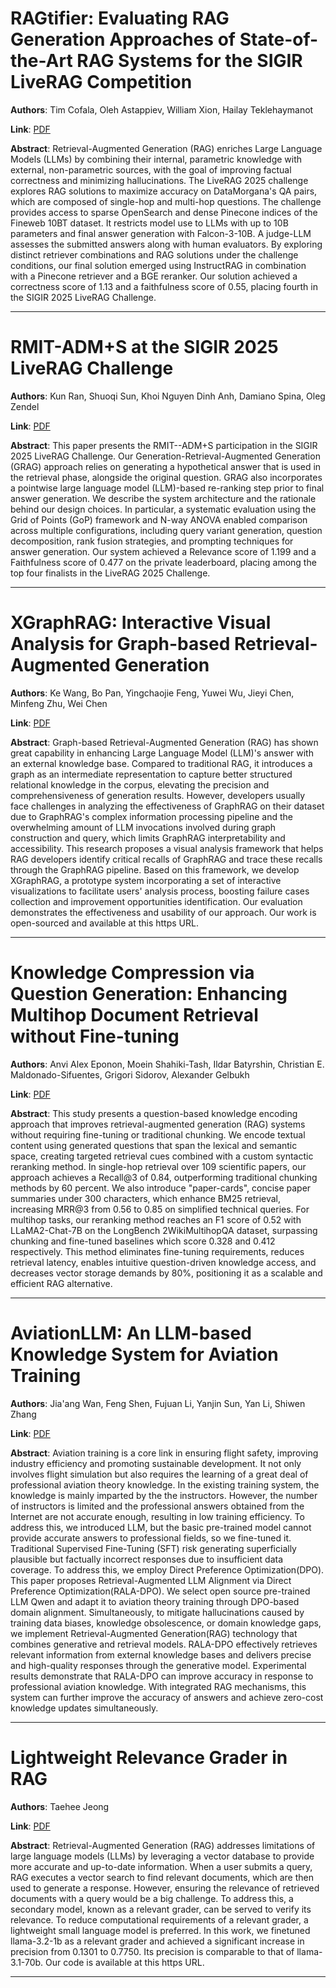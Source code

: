 # RAGtifier: Evaluating RAG Generation Approaches of State-of-the-Art RAG Systems for the SIGIR LiveRAG Competition 

**Authors**: Tim Cofala, Oleh Astappiev, William Xion, Hailay Teklehaymanot  

**Link**: [PDF](https://arxiv.org/pdf/2506.14412)  

**Abstract**: Retrieval-Augmented Generation (RAG) enriches Large Language Models (LLMs) by combining their internal, parametric knowledge with external, non-parametric sources, with the goal of improving factual correctness and minimizing hallucinations. The LiveRAG 2025 challenge explores RAG solutions to maximize accuracy on DataMorgana's QA pairs, which are composed of single-hop and multi-hop questions. The challenge provides access to sparse OpenSearch and dense Pinecone indices of the Fineweb 10BT dataset. It restricts model use to LLMs with up to 10B parameters and final answer generation with Falcon-3-10B. A judge-LLM assesses the submitted answers along with human evaluators. By exploring distinct retriever combinations and RAG solutions under the challenge conditions, our final solution emerged using InstructRAG in combination with a Pinecone retriever and a BGE reranker. Our solution achieved a correctness score of 1.13 and a faithfulness score of 0.55, placing fourth in the SIGIR 2025 LiveRAG Challenge. 

---
# RMIT-ADM+S at the SIGIR 2025 LiveRAG Challenge 

**Authors**: Kun Ran, Shuoqi Sun, Khoi Nguyen Dinh Anh, Damiano Spina, Oleg Zendel  

**Link**: [PDF](https://arxiv.org/pdf/2506.14516)  

**Abstract**: This paper presents the RMIT--ADM+S participation in the SIGIR 2025 LiveRAG Challenge. Our Generation-Retrieval-Augmented Generation (GRAG) approach relies on generating a hypothetical answer that is used in the retrieval phase, alongside the original question. GRAG also incorporates a pointwise large language model (LLM)-based re-ranking step prior to final answer generation. We describe the system architecture and the rationale behind our design choices. In particular, a systematic evaluation using the Grid of Points (GoP) framework and N-way ANOVA enabled comparison across multiple configurations, including query variant generation, question decomposition, rank fusion strategies, and prompting techniques for answer generation. Our system achieved a Relevance score of 1.199 and a Faithfulness score of 0.477 on the private leaderboard, placing among the top four finalists in the LiveRAG 2025 Challenge. 

---
# XGraphRAG: Interactive Visual Analysis for Graph-based Retrieval-Augmented Generation 

**Authors**: Ke Wang, Bo Pan, Yingchaojie Feng, Yuwei Wu, Jieyi Chen, Minfeng Zhu, Wei Chen  

**Link**: [PDF](https://arxiv.org/pdf/2506.13782)  

**Abstract**: Graph-based Retrieval-Augmented Generation (RAG) has shown great capability in enhancing Large Language Model (LLM)'s answer with an external knowledge base. Compared to traditional RAG, it introduces a graph as an intermediate representation to capture better structured relational knowledge in the corpus, elevating the precision and comprehensiveness of generation results. However, developers usually face challenges in analyzing the effectiveness of GraphRAG on their dataset due to GraphRAG's complex information processing pipeline and the overwhelming amount of LLM invocations involved during graph construction and query, which limits GraphRAG interpretability and accessibility. This research proposes a visual analysis framework that helps RAG developers identify critical recalls of GraphRAG and trace these recalls through the GraphRAG pipeline. Based on this framework, we develop XGraphRAG, a prototype system incorporating a set of interactive visualizations to facilitate users' analysis process, boosting failure cases collection and improvement opportunities identification. Our evaluation demonstrates the effectiveness and usability of our approach. Our work is open-sourced and available at this https URL. 

---
# Knowledge Compression via Question Generation: Enhancing Multihop Document Retrieval without Fine-tuning 

**Authors**: Anvi Alex Eponon, Moein Shahiki-Tash, Ildar Batyrshin, Christian E. Maldonado-Sifuentes, Grigori Sidorov, Alexander Gelbukh  

**Link**: [PDF](https://arxiv.org/pdf/2506.13778)  

**Abstract**: This study presents a question-based knowledge encoding approach that improves retrieval-augmented generation (RAG) systems without requiring fine-tuning or traditional chunking. We encode textual content using generated questions that span the lexical and semantic space, creating targeted retrieval cues combined with a custom syntactic reranking method.
In single-hop retrieval over 109 scientific papers, our approach achieves a Recall@3 of 0.84, outperforming traditional chunking methods by 60 percent. We also introduce "paper-cards", concise paper summaries under 300 characters, which enhance BM25 retrieval, increasing MRR@3 from 0.56 to 0.85 on simplified technical queries.
For multihop tasks, our reranking method reaches an F1 score of 0.52 with LLaMA2-Chat-7B on the LongBench 2WikiMultihopQA dataset, surpassing chunking and fine-tuned baselines which score 0.328 and 0.412 respectively.
This method eliminates fine-tuning requirements, reduces retrieval latency, enables intuitive question-driven knowledge access, and decreases vector storage demands by 80%, positioning it as a scalable and efficient RAG alternative. 

---
# AviationLLM: An LLM-based Knowledge System for Aviation Training 

**Authors**: Jia'ang Wan, Feng Shen, Fujuan Li, Yanjin Sun, Yan Li, Shiwen Zhang  

**Link**: [PDF](https://arxiv.org/pdf/2506.14336)  

**Abstract**: Aviation training is a core link in ensuring flight safety, improving industry efficiency and promoting sustainable development. It not only involves flight simulation but also requires the learning of a great deal of professional aviation theory knowledge. In the existing training system, the knowledge is mainly imparted by the the instructors. However, the number of instructors is limited and the professional answers obtained from the Internet are not accurate enough, resulting in low training efficiency. To address this, we introduced LLM, but the basic pre-trained model cannot provide accurate answers to professional fields, so we fine-tuned it. Traditional Supervised Fine-Tuning (SFT) risk generating superficially plausible but factually incorrect responses due to insufficient data coverage. To address this, we employ Direct Preference Optimization(DPO). This paper proposes Retrieval-Augmented LLM Alignment via Direct Preference Optimization(RALA-DPO). We select open source pre-trained LLM Qwen and adapt it to aviation theory training through DPO-based domain alignment. Simultaneously, to mitigate hallucinations caused by training data biases, knowledge obsolescence, or domain knowledge gaps, we implement Retrieval-Augmented Generation(RAG) technology that combines generative and retrieval models. RALA-DPO effectively retrieves relevant information from external knowledge bases and delivers precise and high-quality responses through the generative model. Experimental results demonstrate that RALA-DPO can improve accuracy in response to professional aviation knowledge. With integrated RAG mechanisms, this system can further improve the accuracy of answers and achieve zero-cost knowledge updates simultaneously. 

---
# Lightweight Relevance Grader in RAG 

**Authors**: Taehee Jeong  

**Link**: [PDF](https://arxiv.org/pdf/2506.14084)  

**Abstract**: Retrieval-Augmented Generation (RAG) addresses limitations of large language models (LLMs) by leveraging a vector database to provide more accurate and up-to-date information. When a user submits a query, RAG executes a vector search to find relevant documents, which are then used to generate a response. However, ensuring the relevance of retrieved documents with a query would be a big challenge. To address this, a secondary model, known as a relevant grader, can be served to verify its relevance. To reduce computational requirements of a relevant grader, a lightweight small language model is preferred. In this work, we finetuned llama-3.2-1b as a relevant grader and achieved a significant increase in precision from 0.1301 to 0.7750. Its precision is comparable to that of llama-3.1-70b. Our code is available at this https URL. 

---
